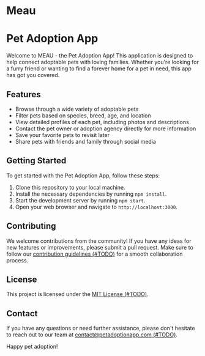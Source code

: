 
# Meau
# Pet Adoption App

Welcome to MEAU - the Pet Adoption App! This application is designed to help connect adoptable pets with loving families. Whether you're looking for a furry friend or wanting to find a forever home for a pet in need, this app has got you covered.

## Features

- Browse through a wide variety of adoptable pets
- Filter pets based on species, breed, age, and location
- View detailed profiles of each pet, including photos and descriptions
- Contact the pet owner or adoption agency directly for more information
- Save your favorite pets to revisit later
- Share pets with friends and family through social media

## Getting Started

To get started with the Pet Adoption App, follow these steps:

1. Clone this repository to your local machine.
2. Install the necessary dependencies by running `npm install`.
3. Start the development server by running `npm start`.
4. Open your web browser and navigate to `http://localhost:3000`.

## Contributing

We welcome contributions from the community! If you have any ideas for new features or improvements, please submit a pull request. Make sure to follow our [contribution guidelines (#TODO)](CONTRIBUTING.md) for a smooth collaboration process.

## License

This project is licensed under the [MIT License (#TODO)](LICENSE).

## Contact

If you have any questions or need further assistance, please don't hesitate to reach out to our team at [contact@petadoptionapp.com (#TODO)](mailto:contact@petadoptionapp.com).

Happy pet adoption!
